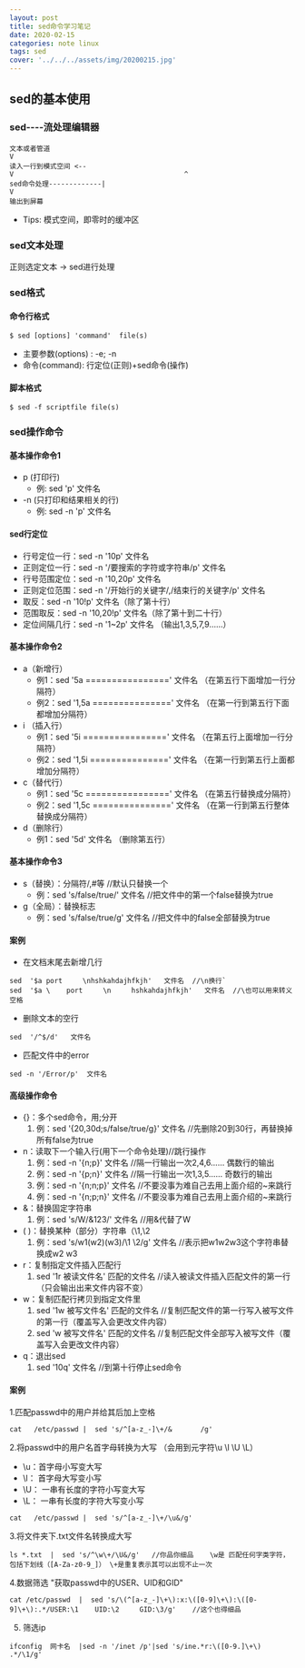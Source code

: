 ```yaml
---
layout: post
title: sed命令学习笔记
date: 2020-02-15
categories: note linux
tags: sed
cover: '../../../assets/img/20200215.jpg'
---
```


## sed的基本使用
###  sed----流处理编辑器
```
文本或者管道
V
读入一行到模式空间 <--
V                                          ^
sed命令处理-------------|
V
输出到屏幕
```
+ Tips: 模式空间，即零时的缓冲区

### sed文本处理
正则选定文本 -> sed进行处理

### sed格式
#### 命令行格式
`$ sed [options] 'command'  file(s)`
+ 主要参数(options) :   -e;  -n
+ 命令(command):  行定位(正则)+sed命令(操作)
#### 脚本格式
`$ sed -f scriptfile file(s)`

### sed操作命令
#### 基本操作命令1
+ p (打印行)
  + 例:  sed 'p'   文件名
+ -n (只打印和结果相关的行)
  +  例:  sed -n 'p'   文件名

#### sed行定位
+ 行号定位一行：sed   -n  '10p'  文件名
+ 正则定位一行：sed   -n  '/要搜索的字符或字符串/p'   文件名
+ 行号范围定位：sed   -n  '10,20p'   文件名
+ 正则定位范围：sed   -n   '/开始行的关键字/,/结束行的关键字/p' 文件名
+ 取反：sed   -n '10!p'  文件名（除了第十行）
+ 范围取反：sed -n '10,20!p'  文件名（除了第十到二十行）
+ 定位间隔几行：sed -n  '1~2p' 文件名   （输出1,3,5,7,9……）


#### 基本操作命令2
+ a（新增行）
  + 例1：sed '5a ================' 文件名   （在第五行下面增加一行分隔符）
  + 例2：sed '1,5a ===============' 文件名   （在第一行到第五行下面都增加分隔符）
+ i （插入行）
  + 例1：sed '5i ================' 文件名   （在第五行上面增加一行分隔符）
  + 例2：sed '1,5i ===============' 文件名   （在第一行到第五行上面都增加分隔符）
+ c（替代行）
  + 例1：sed '5c ================' 文件名   （在第五行替换成分隔符）
  + 例2：sed '1,5c ===============' 文件名   （在第一行到第五行整体替换成分隔符）
+ d（删除行）
  + 例1：sed '5d' 文件名   （删除第五行）



#### 基本操作命令3
+ s（替换）：分隔符/,#等   //默认只替换一个
  + 例：sed 's/false/true/'  文件名  //把文件中的第一个false替换为true
+ g（全局）：替换标志
  + 例：sed 's/false/true/g'  文件名  //把文件中的false全部替换为true

#### 案例
+ 在文档末尾去新增几行
```
sed  '$a port     \nhshkahdajhfkjh'   文件名  //\n换行`
sed  '$a \    port     \n     hshkahdajhfkjh'   文件名  //\也可以用来转义空格
```
+ 删除文本的空行
```
sed  '/^$/d'   文件名
```
+ 匹配文件中的error
```
sed -n '/Error/p'  文件名
```

#### 高级操作命令
+ {}：多个sed命令，用;分开
  1. 例：sed '{20,30d;s/false/true/g}' 文件名  //先删除20到30行，再替换掉所有false为true
+ n：读取下一个输入行(用下一个命令处理)//跳行操作
  1. 例：sed  -n  '{n;p}' 文件名  //隔一行输出一次2,4,6…… 偶数行的输出
  2. 例：sed  -n  '{p;n}' 文件名  //隔一行输出一次1,3,5…… 奇数行的输出
  3. 例：sed  -n  '{n;n;p}' 文件名   //不要没事为难自己去用上面介绍的~来跳行
  4. 例：sed  -n  '{n;p;n}' 文件名   //不要没事为难自己去用上面介绍的~来跳行
+ &：替换固定字符串
  1. 例：sed  's/W/&123/'   文件名  //用&代替了W
+ \( \)：替换某种（部分）字符串（\1,\2
  1. 例：sed 's/w1\(w2\)\(w3\)/\1  \2/g'   文件名    //表示把w1w2w3这个字符串替换成w2    w3   
+ r：复制指定文件插入匹配行
  1. sed '1r   被读文件名'   匹配的文件名   //读入被读文件插入匹配文件的第一行（只会输出出来文件内容不变）
+ w：复制匹配行拷贝到指定文件里
  1. sed '1w  被写文件名'  匹配的文件名    //复制匹配文件的第一行写入被写文件的第一行（覆盖写入会更改文件内容）
  2. sed 'w  被写文件名'  匹配的文件名      //复制匹配文件全部写入被写文件（覆盖写入会更改文件内容）
+ q：退出sed
  1. sed  '10q'  文件名   //到第十行停止sed命令


#### 案例
1.匹配passwd中的用户并给其后加上空格
```
cat   /etc/passwd |  sed 's/^[a-z_-]\+/&       /g'  
```
2.将passwd中的用户名首字母转换为大写
（会用到元字符\u \l  \U  \L）
+ \u：首字母小写变大写
+ \l：  首字母大写变小写
+ \U： 一串有长度的字符小写变大写
+ \L：  一串有长度的字符大写变小写
```
cat   /etc/passwd |  sed 's/^[a-z_-]\+/\u&/g'  
```
3.将文件夹下.txt文件名转换成大写
```
ls *.txt  |  sed 's/^\w\+/\U&/g'   //你品你细品    \w是 匹配任何字类字符，包括下划线（[A-Za-z0-9_]） \+是重复表示其可以出现不止一次
```
4.数据筛选 "获取passwd中的USER、UID和GID"
```
cat /etc/passwd  |  sed 's/\(^[a-z_-]\+\):x:\([0-9]\+\):\([0-9]\+\):.*/USER:\1    UID:\2     GID:\3/g'    //这个也得细品  
```
5. 筛选ip
```
ifconfig  网卡名  |sed -n '/inet /p'|sed 's/ine.*r:\([0-9.]\+\) .*/\1/g'
```


